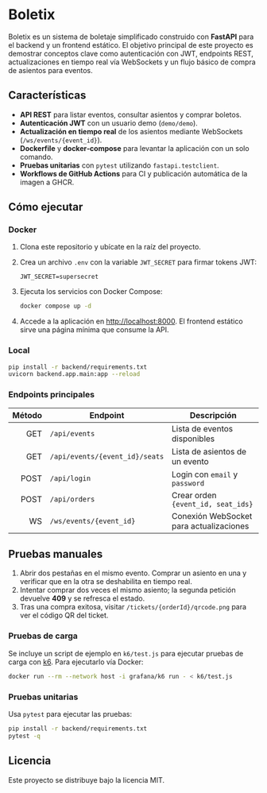 # Boletix

Boletix es un sistema de boletaje simplificado construido con **FastAPI** para el backend y un frontend estático.  El objetivo principal de este proyecto es demostrar conceptos clave como autenticación con JWT, endpoints REST, actualizaciones en tiempo real vía WebSockets y un flujo básico de compra de asientos para eventos.

## Características

- **API REST** para listar eventos, consultar asientos y comprar boletos.
- **Autenticación JWT** con un usuario demo (`demo/demo`).
- **Actualización en tiempo real** de los asientos mediante WebSockets (`/ws/events/{event_id}`).
- **Dockerfile** y **docker‑compose** para levantar la aplicación con un solo comando.
- **Pruebas unitarias** con `pytest` utilizando `fastapi.testclient`.
- **Workflows de GitHub Actions** para CI y publicación automática de la imagen a GHCR.

## Cómo ejecutar

### Docker

1. Clona este repositorio y ubícate en la raíz del proyecto.
2. Crea un archivo `.env` con la variable `JWT_SECRET` para firmar tokens JWT:

   ```env
   JWT_SECRET=supersecret
   ```

3. Ejecuta los servicios con Docker Compose:

   ```bash
   docker compose up -d
   ```

4. Accede a la aplicación en [http://localhost:8000](http://localhost:8000).  El frontend estático sirve una página mínima que consume la API.

### Local

```bash
pip install -r backend/requirements.txt
uvicorn backend.app.main:app --reload
```

### Endpoints principales

| Método | Endpoint                           | Descripción                             |
|-------:|------------------------------------|-----------------------------------------|
| GET    | `/api/events`                      | Lista de eventos disponibles            |
| GET    | `/api/events/{event_id}/seats`     | Lista de asientos de un evento          |
| POST   | `/api/login`                       | Login con `email` y `password`          |
| POST   | `/api/orders`                      | Crear orden `{event_id, seat_ids}`      |
| WS     | `/ws/events/{event_id}`            | Conexión WebSocket para actualizaciones |

## Pruebas manuales

1. Abrir dos pestañas en el mismo evento. Comprar un asiento en una y verificar que en la otra se deshabilita en tiempo real.
2. Intentar comprar dos veces el mismo asiento; la segunda petición devuelve **409** y se refresca el estado.
3. Tras una compra exitosa, visitar `/tickets/{orderId}/qrcode.png` para ver el código QR del ticket.

### Pruebas de carga

Se incluye un script de ejemplo en `k6/test.js` para ejecutar pruebas de carga con [k6](https://k6.io). Para ejecutarlo vía Docker:

```bash
docker run --rm --network host -i grafana/k6 run - < k6/test.js
```

### Pruebas unitarias

Usa `pytest` para ejecutar las pruebas:

```bash
pip install -r backend/requirements.txt
pytest -q
```

## Licencia

Este proyecto se distribuye bajo la licencia MIT.
